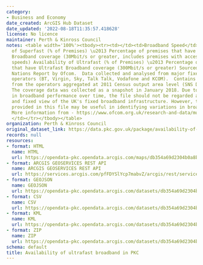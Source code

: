 ```yaml
---
category:
- Business and Economy
date_created: ArcGIS Hub Dataset
date_updated: '2022-08-18T11:35:57.418628'
license: No licence
maintainer: Perth & Kinross Council
notes: <table width='100%'><tbody><tr><td></td><td>Broadband Speed</td></tr><tr><td></td><td>Availability
  of Superfast (% of Premises) \u2013 Percentage of premises that have at least Superfast
  Broadband coverage (30Mbit/s or greater, includes premises with access to Ultrafast
  speeds) Availability of Ultrafast (% of Premises) \u2013 Percentage of premises
  that have Ultrafast Broadband coverage (300Mbit/s or greater) Sourced from Connected
  Nations Report by Ofcom.  Data collected and analysed from major fixed telecoms
  operators (BT, Virgin, Sky, Talk Talk, Vodafone and KCOM).  Contains Broadband Coverage
  from the operators aggregated at 2011 Census output area level (SNS Datazones).
  The coverage data was collected as a snapshot in January 2018. Due to variations
  in broadband performance over time, the file should not be regarded as a definitive
  and fixed view of the UK's fixed broadband infrastructure. However, the information
  provided in this file may be useful in identifying variations in broadband availability.
  More information from - https://www.ofcom.org.uk/research-and-data/multi-sector-research/infrastructure-research/connected-nations-update-spring-2018
  </td></tr></tbody></table>
organization: Perth & Kinross Council
original_dataset_link: https://data.pkc.gov.uk/package/availability-of-ultrafast-broadband-in-pkc
records: null
resources:
- format: HTML
  name: HTML
  url: https://opendata-pkc.opendata.arcgis.com/maps/db354a69d2304b0a8b75cca71c316286_0
- format: ARCGIS GEOSERVICES REST API
  name: ARCGIS GEOSERVICES REST API
  url: https://services.arcgis.com/pfFDYSlYcp7mabvZ/arcgis/rest/services/UltrafastBroadband/FeatureServer/0
- format: GEOJSON
  name: GEOJSON
  url: https://opendata-pkc.opendata.arcgis.com/datasets/db354a69d2304b0a8b75cca71c316286_0.geojson?outSR=%7B%22latestWkid%22%3A27700%2C%22wkid%22%3A27700%7D
- format: CSV
  name: CSV
  url: https://opendata-pkc.opendata.arcgis.com/datasets/db354a69d2304b0a8b75cca71c316286_0.csv?outSR=%7B%22latestWkid%22%3A27700%2C%22wkid%22%3A27700%7D
- format: KML
  name: KML
  url: https://opendata-pkc.opendata.arcgis.com/datasets/db354a69d2304b0a8b75cca71c316286_0.kml?outSR=%7B%22latestWkid%22%3A27700%2C%22wkid%22%3A27700%7D
- format: ZIP
  name: ZIP
  url: https://opendata-pkc.opendata.arcgis.com/datasets/db354a69d2304b0a8b75cca71c316286_0.zip?outSR=%7B%22latestWkid%22%3A27700%2C%22wkid%22%3A27700%7D
schema: default
title: Availability of ultrafast broadband in PKC
---
```

